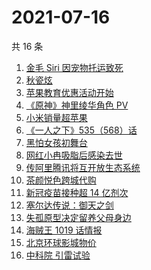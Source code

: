 # 2021-07-16

共 16 条

<!-- BEGIN ZHIHUSEARCH -->
<!-- 最后更新时间 Fri Jul 16 2021 16:12:52 GMT+0800 (China Standard Time) -->
1. [金毛 Siri 因宠物托运致死](https://www.zhihu.com/search?q=金毛siri)
1. [秋瓷炫](https://www.zhihu.com/search?q=秋瓷炫)
1. [苹果教育优惠活动开始](https://www.zhihu.com/search?q=教育优惠)
1. [ 《原神》神里绫华角色 PV](https://www.zhihu.com/search?q=原神)
1. [小米销量超苹果](https://www.zhihu.com/search?q=小米)
1. [《一人之下》535（568）话](https://www.zhihu.com/search?q=一人之下)
1. [黑怕女孩初舞台](https://www.zhihu.com/search?q=黑怕女孩)
1. [网红小冉吸脂后感染去世](https://www.zhihu.com/search?q=网红吸脂)
1. [传阿里腾讯将互开放生态系统](https://www.zhihu.com/search?q=阿里腾讯)
1. [茶颜悦色跨城代购](https://www.zhihu.com/search?q=茶颜悦色)
1. [新冠疫苗接种超 14 亿剂次](https://www.zhihu.com/search?q=新冠疫苗)
1. [塞尔达传说：御天之剑](https://www.zhihu.com/search?q=塞尔达)
1. [失孤原型决定留养父母身边](https://www.zhihu.com/search?q=失孤原型)
1. [海贼王 1019 话情报](https://www.zhihu.com/search?q=海贼王)
1. [北京环球影城物价](https://www.zhihu.com/search?q=环球影城)
1. [中科院 引雷试验](https://www.zhihu.com/search?q=引雷试验)
<!-- END ZHIHUSEARCH -->
